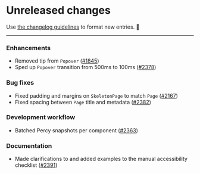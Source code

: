 # Unreleased changes

Use [the changelog guidelines](https://git.io/polaris-changelog-guidelines) to format new entries. 💜

---

### Enhancements

- Removed tip from `Popover` ([#1845](https://github.com/Shopify/polaris-react/pull/1845))
- Sped up `Popover` transition from 500ms to 100ms ([#2378](https://github.com/Shopify/polaris-react/pull/2378))

### Bug fixes

- Fixed padding and margins on `SkeletonPage` to match `Page` ([#2167](https://github.com/Shopify/polaris-react/pull/2167))
- Fixed spacing between `Page` title and metadata ([#2382](https://github.com/Shopify/polaris-react/pull/2382))

### Development workflow

- Batched Percy snapshots per component ([#2363](https://github.com/Shopify/polaris-react/pull/2363))

### Documentation

- Made clarifications to and added examples to the manual accessibility checklist ([#2391](https://github.com/Shopify/polaris-react/pull/2391))
